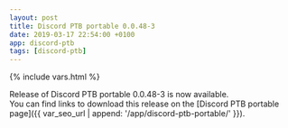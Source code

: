 ```yaml
---
layout: post
title: Discord PTB portable 0.0.48-3
date: 2019-03-17 22:54:00 +0100
app: discord-ptb
tags: [discord-ptb]
---
```

{% include vars.html %}

Release of Discord PTB portable 0.0.48-3 is now available.<br />
You can find links to download this release on the [Discord PTB portable page]({{ var_seo_url | append: '/app/discord-ptb-portable/' }}).